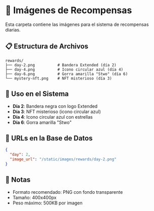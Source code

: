 # 🎁 Imágenes de Recompensas

Esta carpeta contiene las imágenes para el sistema de recompensas diarias.

## 📋 Estructura de Archivos

```
rewards/
├── day-2.png          # Bandera Extended (día 2)
├── day-4.png          # Icono circular azul (día 4) 
├── day-6.png          # Gorra amarilla "Stwo" (día 6)
└── mystery-nft.png    # NFT misterioso (día 3)
```

## 🎯 Uso en el Sistema

- **Día 2**: Bandera negra con logo Extended
- **Día 3**: NFT misterioso (icono circular azul)
- **Día 4**: Icono circular azul con estrellas
- **Día 6**: Gorra amarilla "Stwo"

## 🔗 URLs en la Base de Datos

```json
{
  "day": 2,
  "image_url": "/static/images/rewards/day-2.png"
}
```

## 📝 Notas

- Formato recomendado: PNG con fondo transparente
- Tamaño: 400x400px
- Peso máximo: 500KB por imagen 